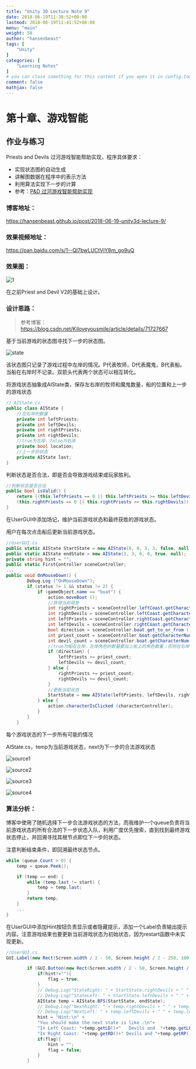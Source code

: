 ```yaml
---
title: "Unity 3D Lecture Note 9"
date: 2018-06-19T11:38:52+08:00
lastmod: 2018-06-19T11:41:52+08:00
menu: "main"
weight: 50
author: "hansenbeast"
tags: [
    "Unity"
]
categories: [
    "Learning Notes"
]
# you can close something for this content if you open it in config.toml.
comment: false
mathjax: false
---
```


# 第十章、游戏智能

## 作业与练习

Priests and Devils 过河游戏智能帮助实现，程序具体要求：

- 实现状态图的自动生成
- 讲解图数据在程序中的表示方法
- 利用算法实现下一步的计算
- 参考：[P&D 过河游戏智能帮助实现](https://blog.csdn.net/kiloveyousmile/article/details/71727667)

### 博客地址：

https://hansenbeast.github.io/post/2018-06-19-unity3d-lecture-9/

### 效果视频地址：

https://pan.baidu.com/s/1--Ql7bwLUCtVjY8m_go9uQ

### 效果图：

![1](Assets/1.png)

在之前Priest and Devil V2的基础上设计。

### 设计思路：

> 参考博客：https://blog.csdn.net/Kiloveyousmile/article/details/71727667

基于当前游戏的状态图寻找下一步的状态图。

![state](Assets/state.jpeg)

该状态图只记录了游戏过程中左岸的情况。P代表牧师，D代表魔鬼，B代表船。当船在右岸时不记录。双箭头代表两个状态可以相互转化。 



将游戏状态抽象成AIState类，保存左右岸的牧师和魔鬼数量，船的位置和上一步的游戏状态

```c#
// AIState.cs
public class AIState {
	//左右岸的数量
    private int leftPriests;
    private int leftDevils;
    private int rightPriests;
    private int rightDevils;
    //true为左岸，false为右岸
    private bool location;
    //上一步的状态
    private AIState last;
}
```

判断状态是否合法，即是否会导致游戏结束或玩家胜利。

```c#
//判断状态是否合法
public bool isValid() {
	return ((this.leftPriests == 0 || this.leftPriests >= this.leftDevils) &&
	(this.rightPriests == 0 || this.rightPriests >= this.rightDevils));
}
```



在UserGUI中添加场记，维护当前游戏状态和最终获胜的游戏状态。

用户在每次点击船后更新当前游戏状态。

```c#
//UserGUI.cs
public static AIState StartState = new AIState(0, 0, 3, 3, false, null);
public static AIState endState = new AIState(3, 3, 0, 0, true, null);
private string hint = "";
public static FirstController sceneController;
...
public void OnMouseDown() {
		Debug.Log ("OnMouseDown");
		if (status != 1 && status != 2) {
			if (gameObject.name == "boat") {
				action.moveBoat ();
			 	//获得当前信息
			 	int rightPriests = sceneController.leftCoast.getCharacterNum()[0];
				int rightDevils = sceneController.leftCoast.getCharacterNum()[1];
				int leftPriests = sceneController.rightCoast.getCharacterNum()[0];
				int leftDevils = sceneController.rightCoast.getCharacterNum()[1];
				bool direction = sceneController.boat.get_to_or_from () == 1 ? false : true;
				int priest_count = sceneController.boat.getCharacterNum()[0];
				int devil_count = sceneController.boat.getCharacterNum()[1];
				//true为船在左岸，左岸角色的数量要加上船上的角色数量；否则在右岸
				if (direction) {
					leftPriests += priest_count;
					leftDevils += devil_count;
				} else {
					rightPriests += priest_count;
					rightDevils += devil_count;
				}
				//更新当前状态
				StartState = new AIState(leftPriests, leftDevils, rightPriests, rightDevils, direction , null);
			} else {
				action.characterIsClicked (characterController);
            }
		}
	}
```



每个游戏状态的下一步所有可能的情况

AIState.cs，temp为当前游戏状态，next为下一步的合法游戏状态

![source1](Assets/source1.png)

![source2](Assets/source2.png)

![source3](Assets/source3.png)

![source4](Assets/source4.png)



### 算法分析：

博客中使用了随机选择下一步合法游戏状态的方法，而我维护一个queue负责将当前游戏状态的所有合法的下一步状态入队，利用广度优先搜索，直到找到最终游戏状态停止，并回溯寻找其根节点即位下一步的状态。



注意判断结束条件，即回溯最终状态节点。

```c#
while (queue.Count > 0) {
    temp = queue.Peek();

    if (temp == end) {
        while (temp.last != start) {
            temp = temp.last;
        }
        return temp;
    }
    ...
}
```





在UserGUI中添加Hint按钮负责显示或者隐藏提示，添加一个Label负责输出提示内容。注意游戏结束也要更新当前游戏状态为初始状态，因为restart函数中未实现更新。

```c#
//UserGUI.cs
GUI.Label(new Rect(Screen.width / 2 - 50, Screen.height / 2 - 250, 100, 50),hint, description);

		if (GUI.Button(new Rect(Screen.width / 2 - 50, Screen.height / 2 - 90, 100, 50), "Hint", buttonStyle)) {
			if(hint!=""){
				flag = true;
			}
			// Debug.Log("StateRight: " + StartState.rightDevils + " " + StartState.rightPriests);
			// Debug.Log("StateLeft: " + StartState.leftDevils + " " + StartState.leftPriests);
			AIState temp = AIState.BFS(StartState, endState);
			// Debug.Log("NextRight: " + temp.rightDevils + " " + temp.rightPriests);
			// Debug.Log("NextLeft: " + temp.leftDevils + " " + temp.leftPriests);
			hint = "Hint:\n" + 
			"You should make the next state is like :\n"+
			"In Left Coast: "+temp.getLD()+"   Devils and  "+temp.getLP()+"   Priests:\n"+
			"In Right Coast: "+temp.getRD()+" Devils and "+temp.getRP()+"   Priests\n";
			if(flag){
				hint = "";
				flag = false;
			}
		}
```

